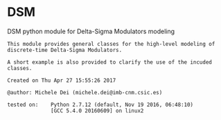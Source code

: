 # DSM
DSM python module for Delta-Sigma Modulators modeling

    This module provides general classes for the high-level modeling of 
    discrete-time Delta-Sigma Modulators.
    
    A short example is also provided to clarify the use of the incuded classes. 

    Created on Thu Apr 27 15:55:26 2017

    @author: Michele Dei (michele.dei@imb-cnm.csic.es)

    tested on:    Python 2.7.12 (default, Nov 19 2016, 06:48:10) 
                  [GCC 5.4.0 20160609] on linux2
